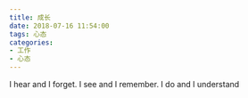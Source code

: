 ```yaml
---
title: 成长
date: 2018-07-16 11:54:00
tags: 心态
categories:
- 工作
- 心态
---
```

I hear and I forget. I see and I remember. I do and I understand